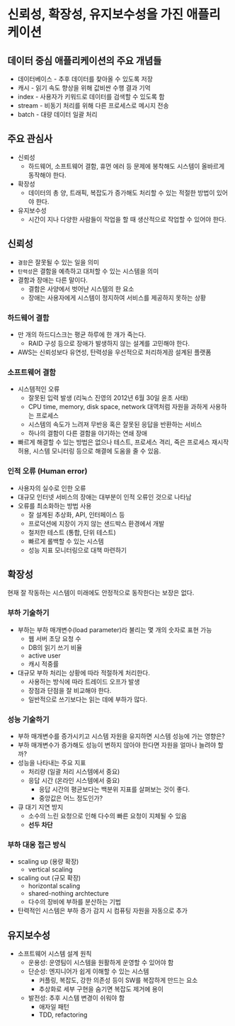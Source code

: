 # 신뢰성, 확장성, 유지보수성을 가진 애플리케이션

## 데이터 중심 애플리케이션의 주요 개념들

- 데이터베이스 - 추후 데이터를 찾아올 수 있도록 저장
- 캐시 - 읽기 속도 향상을 위해 값비싼 수행 결과 기억
- index - 사용자가 키워드로 데이터를 검색할 수 있도록 함
- stream - 비동기 처리를 위해 다른 프로세스로 메시지 전송
- batch - 대량 데이터 일괄 처리

## 주요 관심사

- 신뢰성
    - 하드웨어, 소프트웨어 결함, 휴먼 에러 등 문제에 봉착해도 시스템이 올바르게 동작해야 한다.
- 확장성
    - 데이터의 총 양, 트래픽, 복잡도가 증가해도 처리할 수 있는 적절한 방법이 있어야 한다.
- 유지보수성
    - 시간이 지나 다양한 사람들이 작업을 할 때 생산적으로 작업할 수 있어야 한다.

## 신뢰성

- `결함`은 잘못될 수 있는 일을 의미
- `탄력성`은 결함을 예측하고 대처할 수 있는 시스템을 의미
- 결함과 장애는 다른 말이다.
    - 결함은 사양에서 벗어난 시스템의 한 요소
    - 장애는 사용자에게 시스템이 정지하여 서비스를 제공하지 못하는 상황

### 하드웨어 결함

- 만 개의 하드디스크는 평균 하루에 한 개가 죽는다.
    - RAID 구성 등으로 장애가 발생하지 않는 설계를 고민해야 한다.
- AWS는 신뢰성보다 유연성, 탄력성을 우선적으로 처리하게끔 설계된 플랫폼

### 소프트웨어 결함

- 시스템적인 오류
    - 잘못된 입력 발생 (리눅스 진영의 2012년 6월 30일 윤초 사태)
    - CPU time, memory, disk space, network 대역처럼 자원을 과하게 사용하는 프로세스
    - 시스템의 속도가 느려져 무반응 혹은 잘못된 응답을 반환하는 서비스
    - 하나의 결함이 다른 결함을 야기하는 연쇄 장애
- 빠르게 해결할 수 있는 방법은 없으나 테스트, 프로세스 격리, 죽은 프로세스 재시작 허용, 시스템 모니터링 등으로 해결에 도움을 줄 수 있음.

### 인적 오류 (Human error)

- 사용자의 실수로 인한 오류
- 대규모 인터넷 서비스의 장애는 대부분이 인적 오류인 것으로 나타남
- 오류를 최소화하는 방법 사용
    - 잘 설계된 추상화, API, 인터페이스 등
    - 프로덕션에 지장이 가지 않는 샌드박스 환경에서 개발
    - 철저한 테스트 (통합, 단위 테스트)
    - 빠르게 롤백할 수 있는 시스템
    - 성능 지표 모니터링으로 대책 마련하기

## 확장성

현재 잘 작동하는 시스템이 미래에도 안정적으로 동작한다는 보장은 없다.

### 부하 기술하기

- 부하는 부하 매개변수(load parameter)라 불리는 몇 개의 숫자로 표현 가능
    - 웹 서버 초당 요청 수
    - DB의 읽기 쓰기 비율
    - active user
    - 캐시 적중률
- 대규모 부하 처리는 상황에 따라 적절하게 처리한다.
    - 사용하는 방식에 따라 트레이드 오프가 발생
    - 장점과 단점을 잘 비교해야 한다.
    - 일반적으로 쓰기보다는 읽는 데에 부하가 많다.

### 성능 기술하기

- 부하 매개변수를 증가시키고 시스템 자원을 유지하면 시스템 성능에 가는 영향은?
- 부하 매개변수가 증가해도 성능이 변하지 않아야 한다면 자원을 얼마나 늘려야 할까?
- 성능을 나타내는 주요 지표
    - 처리량 (일괄 처리 시스템에서 중요)
    - 응답 시간 (온라인 시스템에서 중요)
        - 응답 시간의 평균보다는 백분위 지표를 살펴보는 것이 좋다.
        - 중앙값은 어느 정도인가?
- 큐 대기 지연 방지
    - 소수의 느린 요청으로 인해 다수의 빠른 요청이 지체될 수 있음
    - **선두 차단**

### 부하 대응 접근 방식

- scaling up (용량 확장)
    - vertical scaling
- scaling out (규모 확장)
    - horizontal scaling
    - shared-nothing archtecture
    - 다수의 장비에 부하를 분산하는 기법
- 탄력적인 시스템은 부하 증가 감지 시 컴퓨팅 자원을 자동으로 추가

## 유지보수성

- 소프트웨어 시스템 설계 원칙
    - 운용성: 운영팀이 시스템을 원활하게 운영할 수 있어야 함
    - 단순성: 엔지니어가 쉽게 이해할 수 있는 시스템
        - 커플링, 복잡도, 강한 의존성 등이 SW를 복잡하게 만드는 요소
        - 추상화로 세부 구현을 숨기면 복잡도 제거에 용이
    - 발전성: 추후 시스템 변경이 쉬워야 함
        - 애자일 패턴
        - TDD, refactoring
